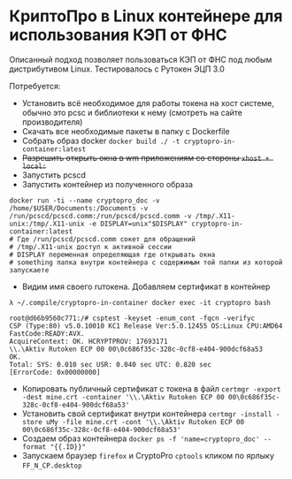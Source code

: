 # КриптоПро в Linux контейнере для использования КЭП от ФНС

Описанный подход позволяет пользоваться КЭП от ФНС под любым дистрибутивом Linux.
Тестировалось с Рутокен ЭЦП 3.0

Потребуется:
- Установить всё необходимое для работы токена на хост системе, обычно это pcsc и библиотеки к нему (смотреть на сайте производителя)
- Скачать все необходимые пакеты в папку с Dockerfile
- Собрать образ docker `docker build ./ -t cryptopro-in-container:latest`
- ~~Разрешить открыть окна в wm приложениям со стороны `xhost + local:`~~
- Запустить pcscd
- Запустить контейнер из полученного образа
```
docker run -ti --name cryptopro_doc -v /home/$USER/Documents:/Documents -v /run/pcscd/pcscd.comm:/run/pcscd/pcscd.comm -v /tmp/.X11-unix:/tmp/.X11-unix -e DISPLAY=unix"$DISPLAY" cryptopro-in-container:latest
# Где /run/pcsсd/pcscd.comm сокет для обращений
# /tmp/.X11-unix доступ к активной сессии
# DISPLAY переменная определяющая где открывать окна
# something папка внутри контейнера с содержимым той папки из которой запускаете
```
- Видим имя своего ruтокена. Добавляем сертификат в контейнер
```
λ ~/.compile/cryptopro-in-container docker exec -it cryptopro bash
```
```
root@d66b9560c771:/# csptest -keyset -enum_cont -fqcn -verifyc
CSP (Type:80) v5.0.10010 KC1 Release Ver:5.0.12455 OS:Linux CPU:AMD64 FastCode:READY:AVX.
AcquireContext: OK. HCRYPTPROV: 17693171
\\.\Aktiv Rutoken ECP 00 00\0c686f35c-328c-0cf8-e404-900dcf68a53
OK.
Total: SYS: 0.010 sec USR: 0.040 sec UTC: 0.820 sec
[ErrorCode: 0x00000000]
```
- Копировать публичный сертификат с токена в файл `certmgr -export -dest mine.crt -container '\\.\Aktiv Rutoken ECP 00 00\0c686f35c-328c-0cf8-e404-900dcf68a53'`
- Установить свой сертификат внутри контейнера `certmgr -install -store uMy -file mine.crt -cont '\\.\Aktiv Rutoken ECP 00 00\0c686f35c-328c-0cf8-e404-900dcf68a53'`
- Создаем образ контейнера `docker ps -f 'name=cryptopro_doc' --format "{{.ID}}"`
- Запускаем браузер `firefox` и CryptoPro `cptools` кликом по ярлыку `FF_N_CP.desktop`
